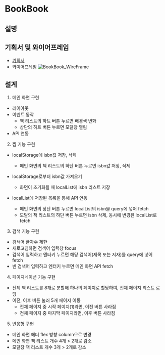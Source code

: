 # BookBook

## 설명

## 기획서 및 와이어프레임

- [기획서](https://www.figma.com/design/gD8eSWiTjTFMpoujnq8JLL/%EB%8D%B0%EB%B8%8C%EC%BD%94%EC%8A%A4-team1-%EA%B8%B0%ED%9A%8D%EC%84%9C?node-id=0-1&t=fSy1p1AeCLSpsecI-0)
- 와이어프레임
  ![BookBook_WireFrame](https://github.com/user-attachments/assets/c5a96ed5-12b5-454a-bf83-7fa0b5e8536b)

## 설계

1. 메인 화면 구현

- 레이아웃
- 이벤트 동작
  - 책 리스트의 하트 버튼 누르면 배경색 변화
  - 상단의 하트 버튼 누르면 모달창 열림
- API 연동

2. 찜 기능 구현

- localStorage에 isbn값 저장, 삭제
  - 메인 화면의 책 리스트의 하단 버튼 누르면 isbn값 저장, 삭제
- localStorage로부터 isbn값 가져오기
  - 화면이 초기화될 때 localList에 isbn 리스트 저장
- localList에 저장된 목록을 통해 API 연동

  - 메인 화면의 상단 버튼 누르면 localList의 isbn을 query에 넣어 fetch
  - 모달의 책 리스트의 하단 버튼 누르면 isbn 삭제, 동시에 변경된 localList로 fetch

3. 검색 기능 구현

- 검색어 글자수 제한
- 새로고침하면 검색어 입력창 focus
- 검색어 입력하고 엔터키 누르면 해당 검색어(제목 또는 저자)를 query에 넣어 fetch
- 빈 검색어 입력하고 엔터키 누르면 메인 화면 API fetch

4. 페이지네이션 기능 구현

- 전체 책 리스트를 8개로 분할해 하나의 페이지로 할당하여, 전체 페이지 리스트 로딩
- 이전, 이후 버튼 눌러 5개 페이지 이동
  - 전체 페이지 중 시작 페이지(1)라면, 이전 버튼 사라짐
  - 전체 페이지 중 마지막 페이지라면, 이후 버튼 사라짐

5. 반응형 구현

- 메인 화면 헤더 flex 방향 column으로 변경
- 메인 화면 책 리스트 개수 4개 > 2개로 감소
- 모달창 책 리스트 개수 3개 > 2개로 감소
